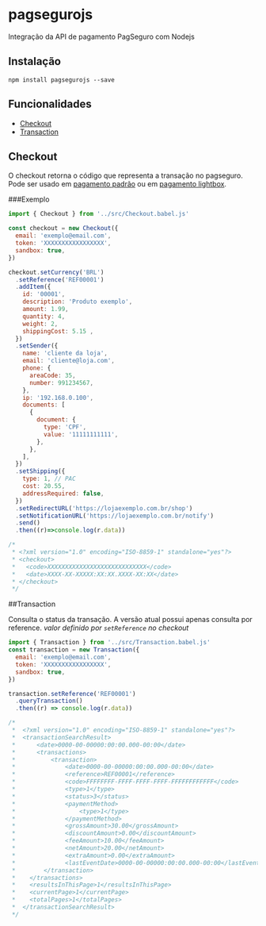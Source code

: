 # pagsegurojs

Integração da API de pagamento PagSeguro com Nodejs

## Instalação

```
npm install pagsegurojs --save
```

## Funcionalidades

- [Checkout](#checkout)
- [Transaction](#transaction)

## Checkout

O checkout retorna o código que representa a transação no pagseguro. Pode ser usado em [pagamento padrão](https://dev.pagseguro.uol.com.br/documentacao/pagamento-online/pagamentos/pagamento-padrao) ou em [pagamento lightbox](https://dev.pagseguro.uol.com.br/documentacao/pagamento-online/pagamentos/pagamento-lightbox).

###Exemplo

```javascript
import { Checkout } from '../src/Checkout.babel.js'

const checkout = new Checkout({
  email: 'exemplo@email.com',
  token: 'XXXXXXXXXXXXXXXXX',
  sandbox: true,
})

checkout.setCurrency('BRL')
  .setReference('REF00001')
  .addItem({
    id: '00001',
    description: 'Produto exemplo',
    amount: 1.99,
    quantity: 4,
    weight: 2,
    shippingCost: 5.15 ,
  })
  .setSender({
    name: 'cliente da loja',
    email: 'cliente@loja.com',
    phone: {
      areaCode: 35,
      number: 991234567,
    },
    ip: '192.168.0.100',
    documents: [
      {
        document: {
          type: 'CPF',
          value: '11111111111',
        },
      },
    ],
  })
  .setShipping({
    type: 1, // PAC
    cost: 20.55,
    addressRequired: false,
  })
  .setRedirectURL('https://lojaexemplo.com.br/shop')
  .setNotificationURL('https://lojaexemplo.com.br/notify')
  .send()
  .then((r)=>console.log(r.data))

/*
 * <?xml version="1.0" encoding="ISO-8859-1" standalone="yes"?>
 * <checkout>
 *   <code>XXXXXXXXXXXXXXXXXXXXXXXXXXXX</code>
 *   <date>XXXX-XX-XXXXX:XX:XX.XXXX-XX:XX</date>
 * </checkout>
 */
```

##Transaction

Consulta o status da transação. A versão atual possui apenas consulta por reference. *valor definido por `setReference` no checkout*

```javascript
import { Transaction } from '../src/Transaction.babel.js'
const transaction = new Transaction({
  email: 'exemplo@email.com',
  token: 'XXXXXXXXXXXXXXXXX',
  sandbox: true,
})

transaction.setReference('REF00001')
  .queryTransaction()
  .then((r) => console.log(r.data))

/*
 *  <?xml version="1.0" encoding="ISO-8859-1" standalone="yes"?>
 *  <transactionSearchResult>
 *  	<date>0000-00-00000:00:00.000-00:00</date>
 *  	<transactions>
 *  		<transaction>
 *  			<date>0000-00-00000:00:00.000-00:00</date>
 *  			<reference>REF00001</reference>
 *  			<code>FFFFFFFF-FFFF-FFFF-FFFF-FFFFFFFFFFFF</code>
 *  			<type>1</type>
 *  			<status>3</status>
 *  			<paymentMethod>
 *  				<type>1</type>
 *  			</paymentMethod>
 *  			<grossAmount>30.00</grossAmount>
 *  			<discountAmount>0.00</discountAmount>
 *  			<feeAmount>10.00</feeAmount>
 *  			<netAmount>20.00</netAmount>
 *  			<extraAmount>0.00</extraAmount>
 *  			<lastEventDate>0000-00-00000:00:00.000-00:00</lastEventDate>
 *  	  </transaction>
 *	  </transactions>
 *	  <resultsInThisPage>1</resultsInThisPage>
 * 	  <currentPage>1</currentPage>
 *    <totalPages>1</totalPages>
 *  </transactionSearchResult>
 */
```
